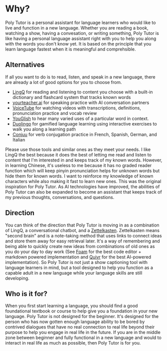 # Why?

Poly Tutor is a personal assistant for language learners who would like to live and function in a new language. Whether you are reading a book, watching a show, having a convesation, or writing something, Poly Tutor is like having a personal language assistant right with you to help you along with the words you don't know yet. It is based on the principle that you learn language fastest when it is meaningful and comprehsible.

## Alternatives

If all you want to do is to read, listen, and speak in a new language, there are already a lot of good options for you to choose from.

- [LingQ](https://www.lingq.com/) for reading and listening to content you choose with a built-in dictionary and flashcard system that tracks known words
- [yourteacher.ai](https://yourteacher.ai/) for speaking practice with AI conversation partners
- [VoiceTube](https://www.voicetube.com/) for watching videos with transcriptions, definitions, pronunciation practice and vocab review
- [YouGlish](https://youglish.com/) to hear many varied uses of a particular word in context.
- [Duolingo](https://www.duolingo.com/) for gamified language learning using interactive exercises to walk you along a learning path
- [Conjuu](https://conjuu.com/) for verb conjugation practice in French, Spanish, German, and Italian

Please use those tools and similar ones as they meet your needs. I like LingQ the best because it does the best of letting me read and listen to content that I'm interested in and keeps track of my known words. However, in learning Chinese, it's useless to me because it has no graded reader function which will keep pinyin pronunciation helps for unknown words but hide them for known words. I want to reinforce my knowledge of known characters while also making it fast to learn new ones. This was the original inspiration for Poly Tutor. As AI technologies have improved, the abilities of Poly Tutor can also be expanded to become an assistant that keeps track of my previous thoughts, conversations, and questions.

## Direction

You can think of the direction that Poly Tutor is moving in as a combination of LingQ, a conversational chatbot, and a [Zettelkasten](https://zettelkasten.de/posts/overview/). Zettelkasten means "second brain" and is a note-taking method that uses links to connect ideas and store them away for easy retrieval later. It's a way of remembering and being able to quickly create new ideas from combinations of old ones as you do your day to day work (See [Foam](https://foambubble.github.io/foam/) for the best code editor + markdown powered implementation and [Quivr](https://www.quivr.app/) for the best AI-powered implementation). So Poly Tutor is not just a show captioning tool with language learners in mind, but a tool designed to help you function as a capable adult in a new language while your language skills are still developing.

## Who is it for?

When you first start learning a language, you should find a good foundational textbook or course to help give you a foundation in your new language. Poly Tutor is not designed for the beginner. It's designed for the person who has now gotten enough language ability to be bored by contrived dialogues that have no real connection to real life beyond their purpose to help you engage in real life in the future. If you are in the middle zone between beginner and fully functional in a new language and would to interact in real life as much as possible, then Poly Tutor is for you.



